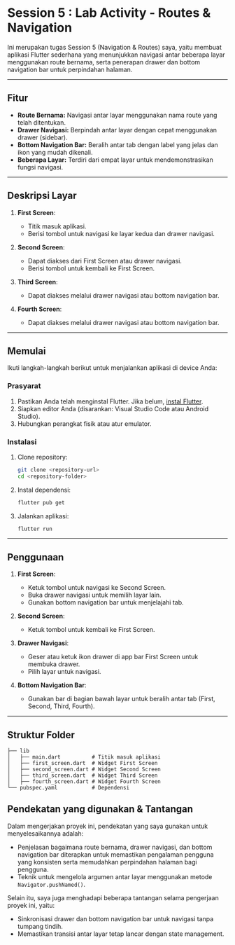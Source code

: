 # Session 5 : Lab Activity - Routes & Navigation

Ini merupakan tugas Session 5 (Navigation & Routes) saya, yaitu membuat aplikasi Flutter sederhana yang menunjukkan navigasi antar beberapa layar menggunakan route bernama, serta penerapan drawer dan bottom navigation bar untuk perpindahan halaman.

---

## Fitur

- **Route Bernama:** Navigasi antar layar menggunakan nama route yang telah ditentukan.
- **Drawer Navigasi:** Berpindah antar layar dengan cepat menggunakan drawer (sidebar).
- **Bottom Navigation Bar:** Beralih antar tab dengan label yang jelas dan ikon yang mudah dikenali.
- **Beberapa Layar:** Terdiri dari empat layar untuk mendemonstrasikan fungsi navigasi.

---

## Deskripsi Layar

1. **First Screen**:
   - Titik masuk aplikasi.
   - Berisi tombol untuk navigasi ke layar kedua dan drawer navigasi.

2. **Second Screen**:
   - Dapat diakses dari First Screen atau drawer navigasi.
   - Berisi tombol untuk kembali ke First Screen.

3. **Third Screen**:
   - Dapat diakses melalui drawer navigasi atau bottom navigation bar.

4. **Fourth Screen**:
   - Dapat diakses melalui drawer navigasi atau bottom navigation bar.

---

## Memulai

Ikuti langkah-langkah berikut untuk menjalankan aplikasi di device Anda:

### Prasyarat

1. Pastikan Anda telah menginstal Flutter. Jika belum, [instal Flutter](https://docs.flutter.dev/get-started/install).
2. Siapkan editor Anda (disarankan: Visual Studio Code atau Android Studio).
3. Hubungkan perangkat fisik atau atur emulator.

### Instalasi

1. Clone repository:

   ```bash
   git clone <repository-url>
   cd <repository-folder>
   ```

2. Instal dependensi:

   ```bash
   flutter pub get
   ```

3. Jalankan aplikasi:

   ```bash
   flutter run
   ```

---

## Penggunaan

1. **First Screen**:
   - Ketuk tombol untuk navigasi ke Second Screen.
   - Buka drawer navigasi untuk memilih layar lain.
   - Gunakan bottom navigation bar untuk menjelajahi tab.

2. **Second Screen**:
   - Ketuk tombol untuk kembali ke First Screen.

3. **Drawer Navigasi**:
   - Geser atau ketuk ikon drawer di app bar First Screen untuk membuka drawer.
   - Pilih layar untuk navigasi.

4. **Bottom Navigation Bar**:
   - Gunakan bar di bagian bawah layar untuk beralih antar tab (First, Second, Third, Fourth).

---

## Struktur Folder

```
├── lib
│   ├── main.dart          # Titik masuk aplikasi
│   ├── first_screen.dart  # Widget First Screen
│   ├── second_screen.dart # Widget Second Screen
│   ├── third_screen.dart  # Widget Third Screen
│   ├── fourth_screen.dart # Widget Fourth Screen
└── pubspec.yaml           # Dependensi
```

## Pendekatan yang digunakan & Tantangan

Dalam mengerjakan proyek ini, pendekatan yang saya gunakan untuk menyelesaikannya adalah:
   - Penjelasan bagaimana route bernama, drawer navigasi, dan bottom navigation bar diterapkan untuk memastikan pengalaman pengguna yang konsisten serta memudahkan perpindahan halaman bagi pengguna.
   - Teknik untuk mengelola argumen antar layar menggunakan metode `Navigator.pushNamed()`.

Selain itu, saya juga menghadapi beberapa tantangan selama pengerjaan proyek ini, yaitu:
   - Sinkronisasi drawer dan bottom navigation bar untuk navigasi tanpa tumpang tindih.
   - Memastikan transisi antar layar tetap lancar dengan state management.
